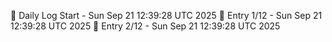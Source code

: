 📅 Daily Log Start - Sun Sep 21 12:39:28 UTC 2025
📌 Entry 1/12 - Sun Sep 21 12:39:28 UTC 2025
📌 Entry 2/12 - Sun Sep 21 12:39:28 UTC 2025
